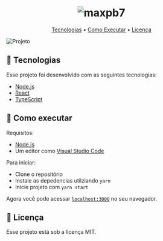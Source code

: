 <h1 align="center">
  <img src=".github/logo.svg" alt="maxpb7">
</h1>

<p align="center">
  <a href="#-tecnologias">Tecnologias</a> •
  <a href="#-como-executar">Como Executar</a> •
  <a href="#-licença">Licença</a>
</p>

<img src=".github/project.png" alt="Projeto">

## 🚀 Tecnologias

Esse projeto foi desenvolvido com as seguintes tecnologias:

- [Node.js](https://nodejs.org/en/)
- [React](https://reactjs.org)
- [TypeScript](https://www.typescriptlang.org/)

## 🚀 Como executar

Requisitos:

- [Node.js](https://nodejs.org/en/)
- Um editor como [Visual Studio Code](https://code.visualstudio.com/)

Para iniciar:

- Clone o repositório
- Instale as depedencias utilziando `yarn`
- Inicie projeto com `yarn start`

Agora você pode acessar [`localhost:3000`](http://localhost:3000) no seu navegador.

## 📄 Licença

Esse projeto está sob a licença MIT.
